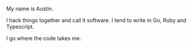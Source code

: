 My name is Austin. 

I hack things together and call it software. I tend to write in Go, Ruby and Typescript. 

I go where the code takes me.
